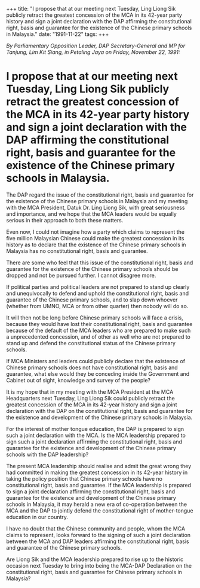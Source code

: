 +++ 
title: "I propose that at our meeting next Tuesday, Ling Liong Sik publicly retract the greatest concession of the MCA in its 42-year party history and sign a joint declaration with the DAP affirming the constitutional right, basis and guarantee for the existence of the Chinese primary schools in Malaysia."
date: "1991-11-22"
tags:
+++

_By Parliamentary Opposition Leader, DAP Secretary-General and MP for Tanjung, Lim Kit Siang, in Petaling Jaya on Friday, November 22, 1991:_

# I propose that at our meeting next Tuesday, Ling Liong Sik publicly retract the greatest concession of the MCA in its 42-year party history and sign a joint declaration with the DAP affirming the constitutional right, basis and guarantee for the existence of the Chinese primary schools in Malaysia.

The DAP regard the issue of the constitutional right, basis and guarantee for the existence of the Chinese primary schools in Malaysia and my meeting with the MCA President, Datuk Dr. Ling Liong Sik, with great seriousness and importance, and we hope that the MCA leaders would be equally serious in their approach to both these matters.</u>

Even now, I could not imagine how a party which claims to represent the five million Malaysian Chinese could make the greatest concession in its history as to declare that the existence of the Chinese primary schools in Malaysia has no constitutional right, basis and guarantee.

There are some who feel that this issue of the constitutional right, basis and guarantee for the existence of the Chinese primary schools should be dropped and not be pursued further. I cannot disagree more.

If political parties and political leaders are not prepared to stand up clearly and unequivocally to defend and uphold the constitutional right, basis and guarantee of the Chinese primary schools, and to slap down whoever (whether from UMNO, MCA or from other quarter) then nobody will do so.

It will then not be long before Chinese primary schools will face a crisis, because they would have lost their constitutional right, basis and guarantee because of the default of the MCA leaders who are prepared to make such a unprecedented concession, and of other as well who are not prepared to stand up and defend the constitutional status of the Chinese primary schools.

If MCA Ministers and leaders could publicly declare that the existence of Chinese primary schools does not have constitutional right, basis and guarantee, what else would they be conceding inside the Government and Cabinet out of sight, knowledge and survey of the people?

It is my hope that in my meeting with the MCA President at the MCA Headquarters next Tuesday, Ling Liong Sik could publicly retract the greatest concession of the MCA in its 42-year history and sign a joint declaration with the DAP on the constitutional right, basis and guarantee for the existence and development of the Chinese primary schools in Malaysia.

For the interest of mother tongue education, the DAP is prepared to sign such a joint declaration with the MCA. Is the MCA leadership prepared to sign such a joint declaration affirming the constitutional right, basis and guarantee for the existence and development of the Chinese primary schools with the DAP leadership?

The present MCA leadership should realise and admit the great wrong they had committed in making the greatest concession in its 42-year history in taking the policy position that Chinese primary schools have no constitutional right, basis and guarantee.
If the MCA leadership is prepared to sign a joint declaration affirming the constitutional right, basis and guarantee for the existence and development of the Chinese primary schools in Malaysia, it may herald a new era of co-operation between the MCA and the DAP to jointly defend the constitutional right of mother-tongue education in our country.

I have no doubt that the Chinese community and people, whom the MCA claims to represent, looks forward to the signing of such a joint declaration between the MCA and DAP leaders affirming the constitutional right, basis and guarantee of the Chinese primary schools.

Are Liong Sik and the MCA leadership prepared to rise up to the historic occasion next Tuesday to bring into being the MCA-DAP Declaration on the constitutional right, basis and guarantee for Chinese primary schools in Malaysia?
 

